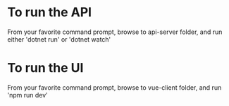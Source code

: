 # To run the API
From your favorite command prompt, browse to api-server folder, and run either 'dotnet run' or 'dotnet watch'

# To run the UI
From your favorite command prompt, browse to vue-client folder, and run 'npm run dev'
